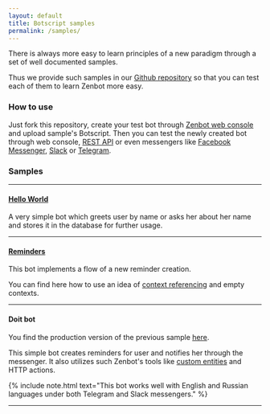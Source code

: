 ```yaml
---
layout: default
title: Botscript samples
permalink: /samples/
---
```


There is always more easy to learn principles of a new paradigm through a set of well documented samples.

Thus we provide such samples in our [Github repository](https://github.com/uzyovoys/zenbot) so that you can test each of them to learn Zenbot more easy.

### How to use
Just fork this repository, create your test bot through [Zenbot web console](https://zenbot.org) and upload sample\'s Botscript.
Then you can test the newly created bot through web console, [REST API](/rest/) or even messengers like [Facebook Messenger](/messengers/facebook/), [Slack](/messengers/slack/) or [Telegram](/messengers/telegram/).

### Samples
***

#### [Hello World](https://github.com/uzyovoys/zenbot/tree/master/samples/helloworld)
A very simple bot which greets user by name or asks her about her name and stores it in the database for further usage.

***

#### [Reminders](https://github.com/uzyovoys/zenbot/tree/master/samples/reminders)
This bot implements a flow of a new reminder creation.

You can find here how to use an idea of [context referencing](/botscript/conversations/) and empty contexts.

***

#### Doit bot
You find the production version of the previous sample [here](https://doitbot.netlify.com).

This simple bot creates reminders for user and notifies her through the messenger.
It also utilizes such Zenbot\'s tools like [custom entities](/pattern/entities/) and HTTP actions.

{% include note.html text="This bot works well with English and Russian languages under both Telegram and Slack messengers." %}

***